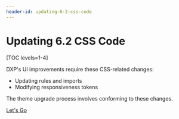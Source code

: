 ```yaml
---
header-id: updating-6-2-css-code
---
```


# Updating 6.2 CSS Code

[TOC levels=1-4]

DXP's UI improvements require these CSS-related changes:

- Updating rules and imports
- Modifying responsiveness tokens

The theme upgrade process involves conforming to these changes. 

<a class="go-link btn btn-primary" href="/docs/7-2/tutorials/-/knowledge_base/t/updating-6-2-css-rules-and-imports">Let's Go<span class="icon-circle-arrow-right"></span></a>
